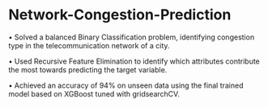 # Network-Congestion-Prediction

• Solved a balanced Binary Classification problem, identifying congestion type in the telecommunication network of a city.

• Used Recursive Feature Elimination to identify which attributes contribute the most towards predicting the target variable.

• Achieved an accuracy of 94% on unseen data using the final trained model based on XGBoost tuned with gridsearchCV.
